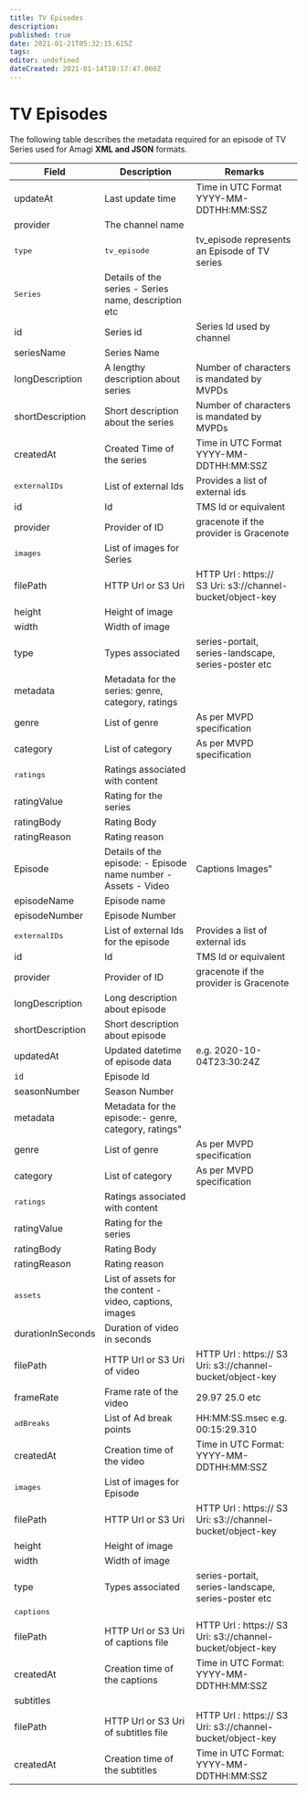 ```yaml
---
title: TV Episodes
description: 
published: true
date: 2021-01-21T05:32:15.615Z
tags: 
editor: undefined
dateCreated: 2021-01-14T10:17:47.060Z
---
```


# TV Episodes

The following table describes the metadata required for an episode of TV Series used for Amagi **XML and JSON** formats.


Field|Description|Remarks
---|---|---
updateAt|Last update time|Time in UTC Format <br/> YYYY-MM-DDTHH:MM:SSZ
provider|The channel name|
<kbd>type</kbd>|<kbd>tv_episode</kbd>|tv_episode represents an Episode of TV series
|<kbd>Series</kbd>| Details of the series - Series name, description etc
id|Series id|Series Id used by channel
seriesName|Series Name|
longDescription|A lengthy description about series|Number of characters is mandated by MVPDs
shortDescription|Short description about the series|Number of characters is mandated by MVPDs
createdAt|Created Time of the series|Time in UTC Format <br/> YYYY-MM-DDTHH:MM:SSZ
<kbd>externalIDs</kbd>|List of external Ids|Provides a list of external ids
id|Id|TMS Id or equivalent 
provider|Provider of ID|gracenote if the provider is Gracenote
<kbd>images</kbd>|List of images for Series|
filePath|HTTP Url or S3 Uri|HTTP Url : https:// <br/> S3 Uri: s3://channel-bucket/object-key
height|Height of image|
width|Width of image|
type|Types associated|series-portait, series-landscape, series-poster etc
metadata|Metadata for the series: genre, category, ratings|
genre|List of genre|As per MVPD specification
category|List of category|As per MVPD specification
<kbd>ratings</kbd>|Ratings associated with content|
ratingValue|Rating for the series|
ratingBody|Rating Body|
ratingReason|Rating reason|
Episode|Details of the episode: - Episode name number - Assets - Video| Captions Images"|
episodeName|Episode name|
episodeNumber|Episode Number|
<kbd>externalIDs</kbd>|List of external Ids for the episode|Provides a list of external ids
id|Id|TMS Id or equivalent
provider|Provider of ID|gracenote if the provider is Gracenote
longDescription|Long description about episode|
shortDescription|Short description about episode|
updatedAt|Updated datetime of episode data|e.g. 2020-10-04T23:30:24Z
`id`|Episode Id|
seasonNumber|Season Number|
metadata|Metadata for the episode:- genre, category, ratings"
genre|List of genre|As per MVPD specification
category|List of category|As per MVPD specification
<kbd>ratings</kbd>|Ratings associated with content|
ratingValue|Rating for the series|
ratingBody|Rating Body|
ratingReason|Rating reason|
<kbd>assets</kbd>|List of assets for the content - video, captions, images|
durationInSeconds|Duration of video in seconds|
filePath|HTTP Url or S3 Uri of video|HTTP Url : https:// S3 Uri: s3://channel-bucket/object-key
frameRate|Frame rate of the video|29.97 25.0 etc
<kbd>adBreaks</kbd>|List of Ad break points|HH:MM:SS.msec e.g. 00:15:29.310
createdAt|Creation time of the video|Time in UTC Format: YYYY-MM-DDTHH:MM:SSZ
<kbd>images</kbd>|List of images for Episode|
filePath|HTTP Url or S3 Uri|HTTP Url : https:// S3 Uri: s3://channel-bucket/object-key
height|Height of image|
width|Width of image|
type|Types associated|series-portait, series-landscape, series-poster etc
<kbd>captions</kbd>||
filePath|HTTP Url or S3 Uri of captions file|HTTP Url : https:// S3 Uri: s3://channel-bucket/object-key
createdAt|Creation time of the captions|Time in UTC Format: YYYY-MM-DDTHH:MM:SSZ
subtitles||
filePath|HTTP Url or S3 Uri of subtitles file|HTTP Url : https:// S3 Uri: s3://channel-bucket/object-key
createdAt|Creation time of the subtitles|Time in UTC Format: YYYY-MM-DDTHH:MM:SSZ